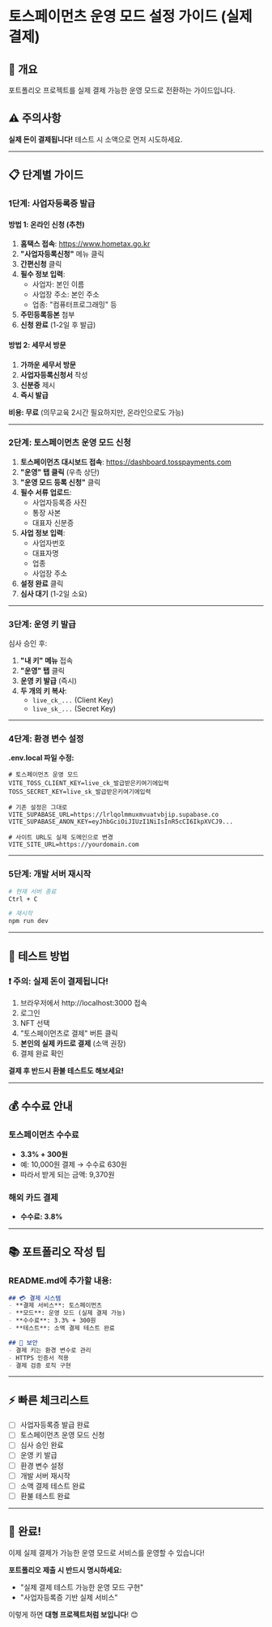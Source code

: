 # 토스페이먼츠 운영 모드 설정 가이드 (실제 결제)

## 🎯 개요
포트폴리오 프로젝트를 실제 결제 가능한 운영 모드로 전환하는 가이드입니다.

## ⚠️ 주의사항
**실제 돈이 결제됩니다!** 테스트 시 소액으로 먼저 시도하세요.

---

## 📋 단계별 가이드

### 1단계: 사업자등록증 발급

#### 방법 1: 온라인 신청 (추천)
1. **홈택스 접속**: https://www.hometax.go.kr
2. **"사업자등록신청"** 메뉴 클릭
3. **간편신청** 클릭
4. **필수 정보 입력**:
   - 사업자: 본인 이름
   - 사업장 주소: 본인 주소
   - 업종: "컴퓨터프로그래밍" 등
5. **주민등록등본** 첨부
6. **신청 완료** (1-2일 후 발급)

#### 방법 2: 세무서 방문
1. **가까운 세무서 방문**
2. **사업자등록신청서** 작성
3. **신분증** 제시
4. **즉시 발급**

**비용: 무료** (의무교육 2시간 필요하지만, 온라인으로도 가능)

---

### 2단계: 토스페이먼츠 운영 모드 신청

1. **토스페이먼츠 대시보드 접속**: https://dashboard.tosspayments.com
2. **"운영" 탭 클릭** (우측 상단)
3. **"운영 모드 등록 신청"** 클릭
4. **필수 서류 업로드**:
   - 사업자등록증 사진
   - 통장 사본
   - 대표자 신분증
5. **사업 정보 입력**:
   - 사업자번호
   - 대표자명
   - 업종
   - 사업장 주소
6. **설정 완료** 클릭
7. **심사 대기** (1-2일 소요)

---

### 3단계: 운영 키 발급

심사 승인 후:
1. **"내 키" 메뉴** 접속
2. **"운영" 탭** 클릭
3. **운영 키 발급** (즉시)
4. **두 개의 키 복사**:
   - `live_ck_...` (Client Key)
   - `live_sk_...` (Secret Key)

---

### 4단계: 환경 변수 설정

**.env.local 파일 수정:**
```env
# 토스페이먼츠 운영 모드
VITE_TOSS_CLIENT_KEY=live_ck_발급받은키여기에입력
TOSS_SECRET_KEY=live_sk_발급받은키여기에입력

# 기존 설정은 그대로
VITE_SUPABASE_URL=https://lrlqolmmuxmvuatvbjip.supabase.co
VITE_SUPABASE_ANON_KEY=eyJhbGciOiJIUzI1NiIsInR5cCI6IkpXVCJ9...

# 사이트 URL도 실제 도메인으로 변경
VITE_SITE_URL=https://yourdomain.com
```

---

### 5단계: 개발 서버 재시작

```bash
# 현재 서버 종료
Ctrl + C

# 재시작
npm run dev
```

---

## 🧪 테스트 방법

### ❗ 주의: 실제 돈이 결제됩니다!

1. 브라우저에서 http://localhost:3000 접속
2. 로그인
3. NFT 선택
4. "토스페이먼츠로 결제" 버튼 클릭
5. **본인의 실제 카드로 결제** (소액 권장)
6. 결제 완료 확인

**결제 후 반드시 환불 테스트도 해보세요!**

---

## 💰 수수료 안내

### 토스페이먼츠 수수료
- **3.3% + 300원**
- 예: 10,000원 결제 → 수수료 630원
- 따라서 받게 되는 금액: 9,370원

### 해외 카드 결제
- **수수료: 3.8%**

---

## 📚 포트폴리오 작성 팁

### README.md에 추가할 내용:

```markdown
## 💳 결제 시스템
- **결제 서비스**: 토스페이먼츠
- **모드**: 운영 모드 (실제 결제 가능)
- **수수료**: 3.3% + 300원
- **테스트**: 소액 결제 테스트 완료

## 🔐 보안
- 결제 키는 환경 변수로 관리
- HTTPS 인증서 적용
- 결제 검증 로직 구현
```

---

## ⚡ 빠른 체크리스트

- [ ] 사업자등록증 발급 완료
- [ ] 토스페이먼츠 운영 모드 신청
- [ ] 심사 승인 완료
- [ ] 운영 키 발급
- [ ] 환경 변수 설정
- [ ] 개발 서버 재시작
- [ ] 소액 결제 테스트 완료
- [ ] 환불 테스트 완료

---

## 🎉 완료!

이제 실제 결제가 가능한 운영 모드로 서비스를 운영할 수 있습니다!

**포트폴리오 제출 시 반드시 명시하세요:**
- "실제 결제 테스트 가능한 운영 모드 구현"
- "사업자등록증 기반 실제 서비스"

이렇게 하면 **대형 프로젝트처럼 보입니다**! 😊
